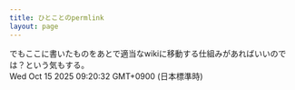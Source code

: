 ```yaml
---
title: ひとことのpermlink
layout: page
---
```

<div class="box" dt="1760487632561">
  でもここに書いたものをあとで適当なwikiに移動する仕組みがあればいいのでは？という気もする。
  <div class="content is-small">Wed Oct 15 2025 09:20:32 GMT+0900 (日本標準時)</div>
</div>